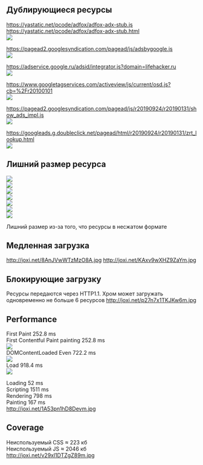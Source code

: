 ## Дублирующиеся ресурсы

https://yastatic.net/pcode/adfox/adfox-adx-stub.js  
https://yastatic.net/pcode/adfox/adfox-adx-stub.html  
![](http://joxi.net/EA4RvO1colo8Km.jpg)

https://pagead2.googlesyndication.com/pagead/js/adsbygoogle.js  
![](http://joxi.net/823ap34H9y97dr.jpg)  

https://adservice.google.ru/adsid/integrator.js?domain=lifehacker.ru  
![](http://joxi.net/v29xl1DTZgZaRm.jpg)  

https://www.googletagservices.com/activeview/js/current/osd.js?cb=%2Fr20100101  
![](http://joxi.net/1A53pn1hD8DaXm.jpg)  

https://pagead2.googlesyndication.com/pagead/js/r20190924/r20190131/show_ads_impl.js  
![](http://joxi.net/brR16RjI7q7PaA.jpg)  

https://googleads.g.doubleclick.net/pagead/html/r20190924/r20190131/zrt_lookup.html  
![](http://joxi.net/4Ak7eYQSoJoqyA.jpg)  

## Лишний размер ресурса

![](http://joxi.net/brR16RjI7q7vaA.jpg)  
![](http://joxi.net/a2XqQkDFwjwG0A.jpg)  
![](http://joxi.net/xAen0jETR4RkOr.jpg)  
![](http://joxi.net/vAWJZxMTg5gMd2.jpg)  
![](http://joxi.net/brR16RjI7q7laA.jpg)  
![](http://joxi.net/DmBQDG4cJKJM0r.jpg)  
![](http://joxi.net/Vm6O7XzC4N4LD2.jpg)  

Лишний размер из-за того, что ресурсы в несжатом формате


## Медленная загрузка

http://joxi.net/8AnJVwWTzMzO8A.jpg
http://joxi.net/KAxv9wXHZ9ZaYm.jpg


## Блокирующие загрузку

Ресурсы передаются через HTTP1.1. Хром может загружать одновременно не больше 6 ресурсов
http://joxi.net/p27n7x1TKJKw6m.jpg

## Performance

First Paint 252.8 ms  
First Contentful Paint painting 252.8 ms  
![](http://joxi.net/brR16RjI7q7jRA.jpg)  
DOMContentLoaded Even 722.2 ms  
![](http://joxi.net/82Qk5aMcwJweJr.jpg)  
Load 918.4 ms  
![](http://joxi.net/5mdOMEoC3l3EWr.jpg)  

Loading 52 ms  
Scripting 1511 ms  
Rendering 798 ms  
Painting 167 ms  
http://joxi.net/1A53pn1hD8Devm.jpg

## Coverage

Неиспользуемый CSS ≈ 223 кб  
Неиспользуемый JS ≈ 2046 кб  
http://joxi.net/v29xl1DTZgZ89m.jpg
